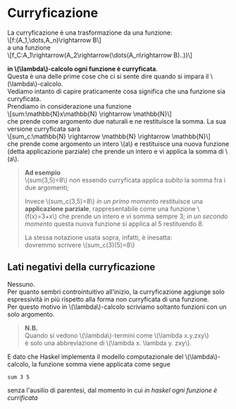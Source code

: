 # Curryficazione
La curryficazione è una trasformazione da una funzione:  
\\[f:(A_1,\dots,A_n)\rightarrow B\\]  
a una funzione  
\\[f_C:A_1\rightarrow(A_2\rightarrow(\dots(A_n\rightarrow B)..))\\]  

**in \\(\lambda\\)-calcolo ogni funzione è curryficata**.  
Questa è una delle prime cose che ci si sente dire quando si impara il \\(\lambda\\)-calcolo.  
Vediamo intanto di capire praticamente cosa significa che una funzione sia curryficata.  
Prendiamo in considerazione una funzione  
\\[sum:\mathbb{N}x\mathbb{N} \rightarrow \mathbb{N}\\]  
che prende come argomento due naturali e ne restituisce la somma.
La sua versione curryficata sarà  
\\[sum_c:\mathbb{N} \rightarrow \mathbb{N} \rightarrow \mathbb{N}\\]  
che prende come argomento un intero \\(a\\) e restituisce una nuova funzione (detta applicazione parziale) che prende un intero e vi applica la somma di \\(a\\).    

> **Ad esempio**  
> \\(sum(3,5)=8\\) non essendo curryficata applica *subito* la somma fra i due argomenti;  
>   
> Invece \\(sum_c(3,5)=8\\) *in un primo momento* restituisce una **applicazione parziale**, rappresentabile come una
> funzione \\(f(x)=3+x\\) che prende un intero e vi somma sempre 3; *in un secondo momento* questa nuova funzione si applica al 5
> restituendo 8.  
>
> La stessa notazione usata sopra, infatti, è inesatta:  
> dovremmo scrivere \\(sum_c(3)(5)=8\\)

## Lati negativi della curryficazione
Nessuno.  
Per quanto sembri controintuitivo all'inizio, la curryficazione aggiunge solo espressività in più rispetto alla forma non curryficata di una funzione.  
Per questo motivo in \\(\lambda\\)-calcolo scriviamo soltanto funzioni con un solo argomento.
> **N.B.**  
> Quando si vedono \\(\lambda\\)-termini come \\(\lambda x.y.zxy\\)  
> è solo una abbreviazione di \\(\lambda x. \lambda y. zxy\\).  

E dato che Haskel implementa il modello computazionale del \\(\lambda\\)-calcolo, la funzione somma viene applicata come segue  
```
sum 3 5
```
senza l'ausilio di parentesi, dal momento in cui *in haskel ogni funzione è currificata*